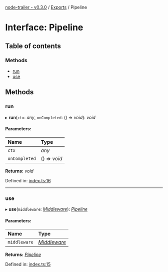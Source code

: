 [node-trailer - v0.3.0](../README.md) / [Exports](../modules.md) / Pipeline

# Interface: Pipeline

## Table of contents

### Methods

- [run](pipeline.md#run)
- [use](pipeline.md#use)

## Methods

### run

▸ **run**(`ctx`: *any*, `onCompleted`: () => *void*): *void*

#### Parameters:

Name | Type |
:------ | :------ |
`ctx` | *any* |
`onCompleted` | () => *void* |

**Returns:** *void*

Defined in: [index.ts:16](https://github.com/plylrnsdy/node-trailer/blob/9f823be/src/index.ts#L16)

___

### use

▸ **use**(`middleware`: [*Middleware*](../modules.md#middleware)): [*Pipeline*](pipeline.md)

#### Parameters:

Name | Type |
:------ | :------ |
`middleware` | [*Middleware*](../modules.md#middleware) |

**Returns:** [*Pipeline*](pipeline.md)

Defined in: [index.ts:15](https://github.com/plylrnsdy/node-trailer/blob/9f823be/src/index.ts#L15)

